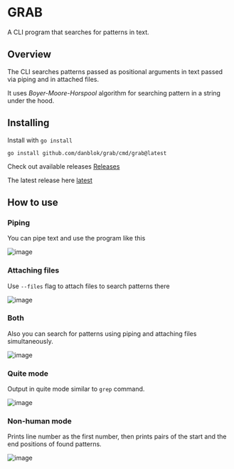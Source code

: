 # GRAB

A CLI program that searches for patterns in text.

## Overview

The CLI searches patterns passed as positional arguments in text passed via piping and in attached files.

It uses _Boyer-Moore-Horspool_ algorithm for searching pattern in a string under the hood.

## Installing

Install with `go install`

`go install github.com/danblok/grab/cmd/grab@latest`

Check out available releases [Releases](https://github.com/danblok/grab/releases)

The latest release here [latest](https://github.com/danblok/grab/releases/tag/v0.1.2)

## How to use

### Piping

You can pipe text and use the program like this

![image](https://github.com/danblok/grab/assets/91749788/a2d76989-aa83-4e32-88e3-7a3214a063b5)

### Attaching files

Use `--files` flag to attach files to search patterns there

![image](https://github.com/danblok/grab/assets/91749788/4987bd1c-8871-49b2-9c26-cdd26d00e083)

### Both

Also you can search for patterns using piping and attaching files simultaneously.

![image](https://github.com/danblok/grab/assets/91749788/7fdcc078-be53-49d9-a656-654e6e1487a1)

### Quite mode

Output in quite mode similar to `grep` command.

![image](https://github.com/danblok/grab/assets/91749788/d52ef276-6dcd-4b56-b275-1162d2c19865)

### Non-human mode

Prints line number as the first number, then prints pairs of the start and the end positions of found patterns.

![image](https://github.com/danblok/grab/assets/91749788/40a4dcd3-739f-41bc-8f69-a69028180a57)

